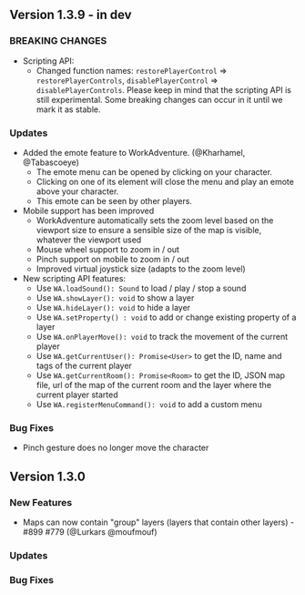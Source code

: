 ## Version 1.3.9 - in dev

### BREAKING CHANGES

- Scripting API:
  - Changed function names: `restorePlayerControl` => `restorePlayerControls`, `disablePlayerControl` => `disablePlayerControls`.
    Please keep in mind that the scripting API is still experimental. Some breaking changes can occur in it until we mark it as stable.

### Updates

- Added the emote feature to WorkAdventure. (@Kharhamel, @Tabascoeye)
  - The emote menu can be opened by clicking on your character. 
  -  Clicking on one of its element will close the menu and play an emote above your character. 
  -  This emote can be seen by other players.
- Mobile support has been improved
  - WorkAdventure automatically sets the zoom level based on the viewport size to ensure a sensible size of the map is visible, whatever the viewport used
  - Mouse wheel support to zoom in / out
  - Pinch support on mobile to zoom in / out
  - Improved virtual joystick size (adapts to the zoom level)
- New scripting API features:
  - Use `WA.loadSound(): Sound` to load / play / stop a sound
  - Use `WA.showLayer(): void` to show a layer
  - Use `WA.hideLayer(): void` to hide a layer
  - Use `WA.setProperty() : void` to add or change existing property of a layer
  - Use `WA.onPlayerMove(): void` to track the movement of the current player
  - Use `WA.getCurrentUser(): Promise<User>` to get the ID, name and tags of the current player
  - Use `WA.getCurrentRoom(): Promise<Room>` to get the ID, JSON map file, url of the map of the current room and the layer where the current player started
  - Use `WA.registerMenuCommand(): void` to add a custom menu

### Bug Fixes

- Pinch gesture does no longer move the character

## Version 1.3.0

### New Features

* Maps can now contain "group" layers (layers that contain other layers) - #899 #779 (@Lurkars @moufmouf)

### Updates


### Bug Fixes
